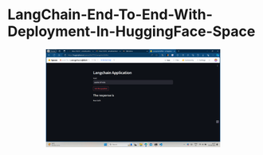 # LangChain-End-To-End-With-Deployment-In-HuggingFace-Space

<p align="center">
  <img src="Screenshot (713).png" width="350" title="hover text">
</p>
